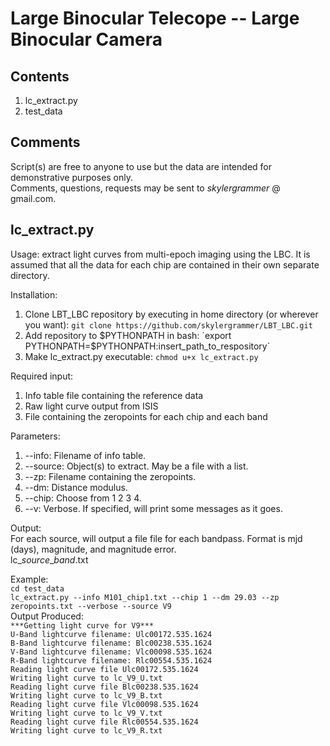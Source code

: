 Large Binocular Telecope -- Large Binocular Camera
==================================================
Contents
--------
1. lc_extract.py
2. test_data

Comments
--------
Script(s) are free to anyone to use but the data are intended for demonstrative purposes only.  
Comments, questions, requests may be sent to <i>skylergrammer</i> @ gmail.com.  

lc_extract.py
-------------
Usage: extract light curves from multi-epoch imaging using the LBC. It is assumed that all the data for each chip are contained in their own separate directory.  

Installation:  
1. Clone LBT_LBC repository by executing in home directory (or wherever you want): `git clone https://github.com/skylergrammer/LBT_LBC.git`  
2. Add repository to $PYTHONPATH in bash: `export PYTHONPATH=$PYTHONPATH:insert_path_to_respository`  
3. Make lc_extract.py executable: `chmod u+x lc_extract.py`

Required input:  
1. Info table file containing the reference data
2. Raw light curve output from ISIS  
3. File containing the zeropoints for each chip and each band  

Parameters:  
1. --info: Filename of info table.  
2. --source: Object(s) to extract. May be a file with a list.  
3. --zp: Filename containing the zeropoints.  
4. --dm: Distance modulus.  
5. --chip: Choose from 1 2 3 4.  
6. --v: Verbose. If specified, will print some messages as it goes.  

Output:  
For each source, will output a file file for each bandpass.  Format is mjd (days), magnitude, and magnitude error.  
lc_<i>source</i>_<i>band</i>.txt

Example:  
`cd test_data`  
`lc_extract.py --info M101_chip1.txt --chip 1 --dm 29.03 --zp zeropoints.txt --verbose --source V9`  
Output Produced:  
`***Getting light curve for V9***`  
`U-Band lightcurve filename: Ulc00172.535.1624`  
`B-Band lightcurve filename: Blc00238.535.1624`  
`V-Band lightcurve filename: Vlc00098.535.1624`  
`R-Band lightcurve filename: Rlc00554.535.1624`  
`Reading light curve file Ulc00172.535.1624`  
`Writing light curve to lc_V9_U.txt`  
`Reading light curve file Blc00238.535.1624`  
`Writing light curve to lc_V9_B.txt`  
`Reading light curve file Vlc00098.535.1624`  
`Writing light curve to lc_V9_V.txt`  
`Reading light curve file Rlc00554.535.1624`  
`Writing light curve to lc_V9_R.txt`  
